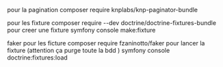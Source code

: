 pour la pagination
composer require knplabs/knp-paginator-bundle

pour les fixture
composer require --dev doctrine/doctrine-fixtures-bundle
pour creer une fixture
symfony console make:fixture

faker pour les ficture
composer require fzaninotto/faker
pour lancer la fixture (attention ça purge toute la bdd )
symfony console doctrine:fixtures:load
